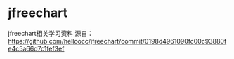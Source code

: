 # jfreechart
jfreechart相关学习资料
源自：https://github.com/helloocc/jfreechart/commit/0198d4961090fc00c93880fe4c5a66d7c1fef3ef
